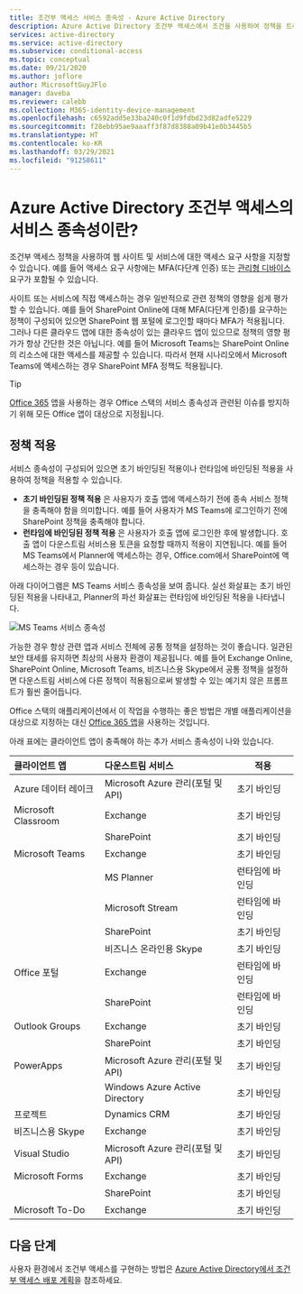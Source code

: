 ```yaml
---
title: 조건부 액세스 서비스 종속성 - Azure Active Directory
description: Azure Active Directory 조건부 액세스에서 조건을 사용하여 정책을 트리거하는 방법을 알아봅니다.
services: active-directory
ms.service: active-directory
ms.subservice: conditional-access
ms.topic: conceptual
ms.date: 09/21/2020
ms.author: joflore
author: MicrosoftGuyJFlo
manager: daveba
ms.reviewer: calebb
ms.collection: M365-identity-device-management
ms.openlocfilehash: c6592add5e33ba240c0f1d9fdbd23d82adfe5229
ms.sourcegitcommit: f28ebb95ae9aaaff3f87d8388a09b41e0b3445b5
ms.translationtype: HT
ms.contentlocale: ko-KR
ms.lasthandoff: 03/29/2021
ms.locfileid: "91258611"
---
```

# <a name="what-are-service-dependencies-in-azure-active-directory-conditional-access"></a>Azure Active Directory 조건부 액세스의 서비스 종속성이란? 

조건부 액세스 정책을 사용하여 웹 사이트 및 서비스에 대한 액세스 요구 사항을 지정할 수 있습니다. 예를 들어 액세스 요구 사항에는 MFA(다단계 인증) 또는 [관리형 디바이스](require-managed-devices.md) 요구가 포함될 수 있습니다. 

사이트 또는 서비스에 직접 액세스하는 경우 일반적으로 관련 정책의 영향을 쉽게 평가할 수 있습니다. 예를 들어 SharePoint Online에 대해 MFA(다단계 인증)를 요구하는 정책이 구성되어 있으면 SharePoint 웹 포털에 로그인할 때마다 MFA가 적용됩니다. 그러나 다른 클라우드 앱에 대한 종속성이 있는 클라우드 앱이 있으므로 정책의 영향 평가가 항상 간단한 것은 아닙니다. 예를 들어 Microsoft Teams는 SharePoint Online의 리소스에 대한 액세스를 제공할 수 있습니다. 따라서 현재 시나리오에서 Microsoft Teams에 액세스하는 경우 SharePoint MFA 정책도 적용됩니다. 

> [!TIP]
> [Office 365](concept-conditional-access-cloud-apps.md#office-365) 앱을 사용하는 경우 Office 스택의 서비스 종속성과 관련된 이슈를 방지하기 위해 모든 Office 앱이 대상으로 지정됩니다.

## <a name="policy-enforcement"></a>정책 적용 

서비스 종속성이 구성되어 있으면 초기 바인딩된 적용이나 런타임에 바인딩된 적용을 사용하여 정책을 적용할 수 있습니다. 

- **초기 바인딩된 정책 적용** 은 사용자가 호출 앱에 액세스하기 전에 종속 서비스 정책을 충족해야 함을 의미합니다. 예를 들어 사용자가 MS Teams에 로그인하기 전에 SharePoint 정책을 충족해야 합니다. 
- **런타임에 바인딩된 정책 적용** 은 사용자가 호출 앱에 로그인한 후에 발생합니다. 호출 앱이 다운스트림 서비스용 토큰을 요청할 때까지 적용이 지연됩니다. 예를 들어 MS Teams에서 Planner에 액세스하는 경우, Office.com에서 SharePoint에 액세스하는 경우 등이 있습니다. 

아래 다이어그램은 MS Teams 서비스 종속성을 보여 줍니다. 실선 화살표는 초기 바인딩된 적용을 나타내고, Planner의 파선 화살표는 런타임에 바인딩된 적용을 나타냅니다. 

![MS Teams 서비스 종속성](./media/service-dependencies/01.png)

가능한 경우 항상 관련 앱과 서비스 전체에 공통 정책을 설정하는 것이 좋습니다. 일관된 보안 태세를 유지하면 최상의 사용자 환경이 제공됩니다. 예를 들어 Exchange Online, SharePoint Online, Microsoft Teams, 비즈니스용 Skype에서 공통 정책을 설정하면 다운스트림 서비스에 다른 정책이 적용됨으로써 발생할 수 있는 예기치 않은 프롬프트가 훨씬 줄어듭니다. 

Office 스택의 애플리케이션에서 이 작업을 수행하는 좋은 방법은 개별 애플리케이션을 대상으로 지정하는 대신 [Office 365 앱](concept-conditional-access-cloud-apps.md#office-365)을 사용하는 것입니다.

아래 표에는 클라이언트 앱이 충족해야 하는 추가 서비스 종속성이 나와 있습니다.  

| 클라이언트 앱         | 다운스트림 서비스                          | 적용 |
| :--                 | :--                                         | ---         | 
| Azure 데이터 레이크     | Microsoft Azure 관리(포털 및 API) | 초기 바인딩 |
| Microsoft Classroom | Exchange                                    | 초기 바인딩 |
|                     | SharePoint                                  | 초기 바인딩 |
| Microsoft Teams     | Exchange                                    | 초기 바인딩 |
|                     | MS Planner                                  | 런타임에 바인딩  |
|                     | Microsoft Stream                            | 런타임에 바인딩  |
|                     | SharePoint                                  | 초기 바인딩 |
|                     | 비즈니스 온라인용 Skype                   | 초기 바인딩 |
| Office 포털       | Exchange                                    | 런타임에 바인딩  |
|                     | SharePoint                                  | 런타임에 바인딩  |
| Outlook Groups      | Exchange                                    | 초기 바인딩 |
|                     | SharePoint                                  | 초기 바인딩 |
| PowerApps           | Microsoft Azure 관리(포털 및 API) | 초기 바인딩 |
|                     | Windows Azure Active Directory              | 초기 바인딩 |
| 프로젝트             | Dynamics CRM                                | 초기 바인딩 |
| 비즈니스용 Skype  | Exchange                                    | 초기 바인딩 |
| Visual Studio       | Microsoft Azure 관리(포털 및 API) | 초기 바인딩 |
| Microsoft Forms     | Exchange                                    | 초기 바인딩 |
|                     | SharePoint                                  | 초기 바인딩 |
| Microsoft To-Do     | Exchange                                    | 초기 바인딩 |

## <a name="next-steps"></a>다음 단계

사용자 환경에서 조건부 액세스를 구현하는 방법은 [Azure Active Directory에서 조건부 액세스 배포 계획](plan-conditional-access.md)을 참조하세요.
